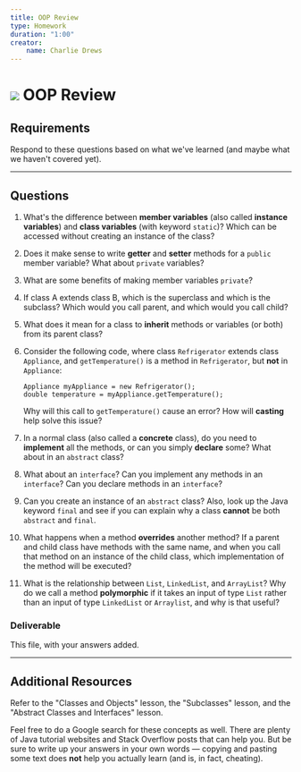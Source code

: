 ```yaml
---
title: OOP Review
type: Homework
duration: "1:00"
creator:
    name: Charlie Drews
---
```


# ![](https://ga-dash.s3.amazonaws.com/production/assets/logo-9f88ae6c9c3871690e33280fcf557f33.png) OOP Review

## Requirements

Respond to these questions based on what we've learned (and maybe what we haven't covered yet).

---

## Questions

1. What's the difference between **member variables** (also called **instance variables**) and **class variables** (with keyword `static`)? Which can be accessed without creating an instance of the class?

2. Does it make sense to write **getter** and **setter** methods for a `public` member variable? What about `private` variables?

3. What are some benefits of making member variables `private`?

4. If class A extends class B, which is the superclass and which is the subclass? Which would you call parent, and which would you call child?

5. What does it mean for a class to **inherit** methods or variables (or both) from its parent class?

6. Consider the following code, where class `Refrigerator` extends class `Appliance`, and `getTemperature()` is a method in `Refrigerator`, but **not** in `Appliance`:

    ```
    Appliance myAppliance = new Refrigerator();
    double temperature = myAppliance.getTemperature();
    ```

   Why will this call to `getTemperature()` cause an error? How will **casting** help solve this issue?

7. In a normal class (also called a **concrete** class), do you need to **implement** all the methods, or can you simply **declare** some? What about in an `abstract` class?

8. What about an `interface`? Can you implement any methods in an `interface`? Can you declare methods in an `interface`?

9. Can you create an instance of an `abstract` class? Also, look up the Java keyword `final` and see if you can explain why a class **cannot** be both `abstract` and `final`.

10. What happens when a method **overrides** another method? If a parent and child class have methods with the same name, and when you call that method on an instance of the child class, which implementation of the method will be executed?

11. What is the relationship between `List`, `LinkedList`, and `ArrayList`? Why do we call a method **polymorphic** if it takes an input of type `List` rather than an input of type `LinkedList` or `Arraylist`, and why is that useful?

### Deliverable

This file, with your answers added.

---

## Additional Resources

Refer to the "Classes and Objects" lesson, the "Subclasses" lesson, and the "Abstract Classes and Interfaces" lesson.

Feel free to do a Google search for these concepts as well. There are plenty of Java tutorial websites and Stack Overflow posts that can help you. But be sure to write up your answers in your own words — copying and pasting some text does **not** help you actually learn (and is, in fact, cheating).
